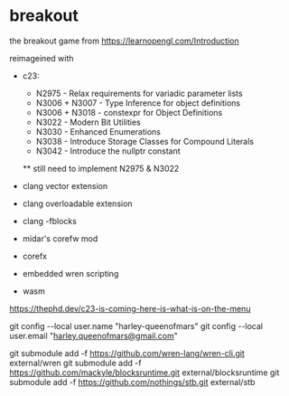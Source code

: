 # breakout

the breakout game from https://learnopengl.com/Introduction 

reimageined with 
* c23:
    * N2975 - Relax requirements for variadic parameter lists
    * N3006 + N3007 - Type Inference for object definitions
    * N3006 + N3018 - constexpr for Object Definitions
    * N3022 - Modern Bit Utilities
    * N3030 - Enhanced Enumerations
    * N3038 - Introduce Storage Classes for Compound Literals
    * N3042 - Introduce the nullptr constant
    
    ** still need to implement N2975 & N3022
* clang vector extension
* clang overloadable extension
* clang -fblocks 
* midar's corefw mod
* corefx
* embedded wren scripting
* wasm

https://thephd.dev/c23-is-coming-here-is-what-is-on-the-menu


git config --local user.name "harley-queenofmars"
git config --local user.email "harley.queenofmars@gmail.com"




git submodule add -f https://github.com/wren-lang/wren-cli.git external/wren
git submodule add -f https://github.com/mackyle/blocksruntime.git external/blocksruntime
git submodule add -f https://github.com/nothings/stb.git external/stb

